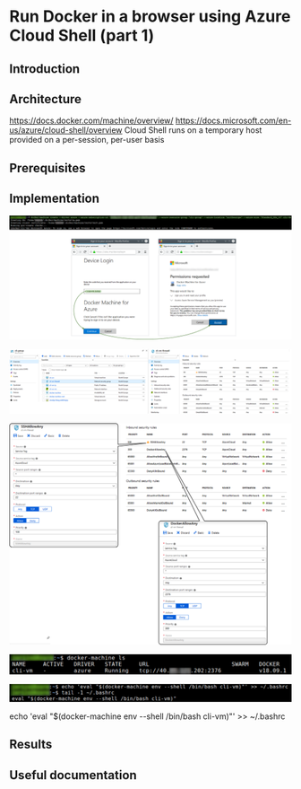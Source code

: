 # Run Docker in a browser using Azure Cloud Shell (part 1)

## Introduction

## Architecture
https://docs.docker.com/machine/overview/
https://docs.microsoft.com/en-us/azure/cloud-shell/overview
Cloud Shell runs on a temporary host provided on a per-session, per-user basis
## Prerequisites

## Implementation
![](/images/docker-azure-cli/docker_machine_create.png)

![](/images/docker-azure-cli/docker_vm_nsg.png)

![](/images/docker-azure-cli/docker_vm_nsg_new.png)

![](/images/docker-azure-cli/get_docker_machine_list.png)

![](/images/docker-azure-cli/docker_machine_env_startup.png)


echo 'eval "$(docker-machine env --shell /bin/bash cli-vm)"' >> ~/.bashrc

## Results

## Useful documentation

